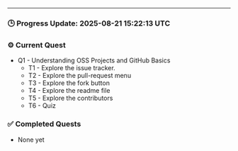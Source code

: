 

---

### 🕒 Progress Update: 2025-08-21 15:22:13 UTC

### ⚙️ Current Quest

- Q1 - Understanding OSS Projects and GitHub Basics
  - T1 - Explore the issue tracker.
  - T2 - Explore the pull-request menu
  - T3 - Explore the fork button
  - T4 - Explore the readme file
  - T5 - Explore the contributors
  - T6 - Quiz

### ✅ Completed Quests

- None yet
